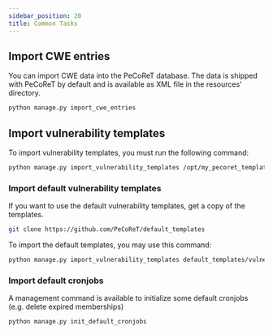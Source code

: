 ```yaml
---
sidebar_position: 20
title: Common Tasks
---
```


## Import CWE entries
You can import CWE data into the PeCoReT database.
The data is shipped with PeCoReT by default and is available as XML file in the resources' directory.

```bash
python manage.py import_cwe_entries
```

## Import vulnerability templates
To import vulnerability templates, you must run the following command:

```bash
python manage.py import_vulnerability_templates /opt/my_pecoret_templates
```

### Import default vulnerability templates
If you want to use the default vulnerability templates, get a copy of the templates.

```bash
git clone https://github.com/PeCoReT/default_templates
```

To import the default templates, you may use this command:
```bash
python manage.py import_vulnerability_templates default_templates/vulnerability_templates
```


### Import default cronjobs
A management command is available to initialize some default cronjobs (e.g. delete expired memberships)

```bash
python manage.py init_default_cronjobs
```


